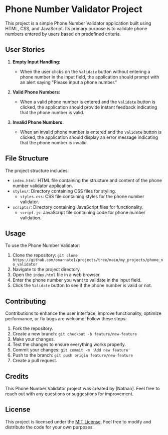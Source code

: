 # Phone Number Validator Project

This project is a simple Phone Number Validator application built using HTML, CSS, and JavaScript. Its primary purpose is to validate phone numbers entered by users based on predefined criteria.

## User Stories

1. **Empty Input Handling:**

   - When the user clicks on the `Validate` button without entering a phone number in the input field, the application should prompt with an alert saying "Please input a phone number."

2. **Valid Phone Numbers:**

   - When a valid phone number is entered and the `Validate` button is clicked, the application should provide instant feedback indicating that the phone number is valid.

3. **Invalid Phone Numbers:**
   - When an invalid phone number is entered and the `Validate` button is clicked, the application should display an error message indicating that the phone number is invalid.

## File Structure

The project structure includes:

- `index.html`: HTML file containing the structure and content of the phone number validator application.
- `styles/`: Directory containing CSS files for styling.
  - `styles.css`: CSS file containing styles for the phone number validator.
- `scripts/`: Directory containing JavaScript files for functionality.
  - `script.js`: JavaScript file containing code for phone number validation.

## Usage

To use the Phone Number Validator:

1. Clone the repository: `git clone https://github.com/omarnate1/projects/tree/main/my_projects/phone_no_validator`
2. Navigate to the project directory.
3. Open the `index.html` file in a web browser.
4. Enter the phone number you want to validate in the input field.
5. Click the `Validate` button to see if the phone number is valid or not.

## Contributing

Contributions to enhance the user interface, improve functionality, optimize performance, or fix bugs are welcome! Follow these steps:

1. Fork the repository.
2. Create a new branch: `git checkout -b feature/new-feature`
3. Make your changes.
4. Test the changes to ensure everything works properly.
5. Commit your changes: `git commit -m 'Add new feature'`
6. Push to the branch: `git push origin feature/new-feature`
7. Create a pull request.

## Credits

This Phone Number Validator project was created by [Nathan]. Feel free to reach out with any questions or suggestions for improvement.

## License

This project is licensed under the [MIT License](LICENSE). Feel free to modify and distribute the code for your own purposes.
